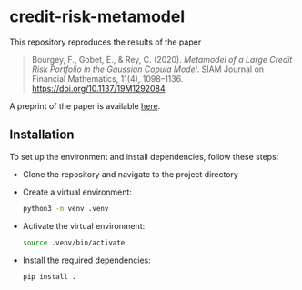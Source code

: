 # credit-risk-metamodel

This repository reproduces the results of the paper

>Bourgey, F., Gobet, E., & Rey, C. (2020). *Metamodel of a Large Credit Risk
Portfolio in the Gaussian Copula Model*. SIAM Journal on Financial Mathematics, 11(4), 1098–1136. <https://doi.org/10.1137/19M1292084>

A preprint of the paper is available [here](https://hal.science/hal-02291548v2/document).

## Installation

To set up the environment and install dependencies, follow these steps:

- Clone the repository and navigate to the project directory

- Create a virtual environment:

  ```bash
  python3 -m venv .venv
  ```

- Activate the virtual environment:

  ```bash
  source .venv/bin/activate
  ```

- Install the required dependencies:

  ```bash
  pip install .
  ```
